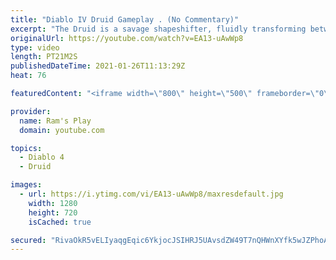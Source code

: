 ```yaml
---
title: "Diablo IV Druid Gameplay . (No Commentary)"
excerpt: "The Druid is a savage shapeshifter, fluidly transforming between the forms of a towering bear or a vicious werewolf to fight alongside the creatures of the wild."
originalUrl: https://youtube.com/watch?v=EA13-uAwWp8
type: video
length: PT21M2S
publishedDateTime: 2021-01-26T11:13:29Z
heat: 76

featuredContent: "<iframe width=\"800\" height=\"500\" frameborder=\"0\" src=\"https://www.youtube.com/embed/EA13-uAwWp8\" allow=\"accelerometer; autoplay; encrypted-media; gyroscope; picture-in-picture\" allowfullscreen></iframe>"

provider:
  name: Ram's Play
  domain: youtube.com

topics:
  - Diablo 4
  - Druid

images:
  - url: https://i.ytimg.com/vi/EA13-uAwWp8/maxresdefault.jpg
    width: 1280
    height: 720
    isCached: true

secured: "RivaOkR5vELIyaqgEqic6YkjocJSIHRJ5UAvsdZW49T7nQHWnXYfk5wJZPhoABSBAKmmSvM/7oaadNCo2rB6qe1p/+YQ7kEq6LBouv8FFQRnUAP/SPZuwhtmjO2zD8lo/8kiuDnf/VVLjLzn5bxqJ54kFYJNixjwJEm6Tgpo4184vMyBCpQT4+Tl7dgrqt84iIj1oYDnxuV3hfKp+k9eBChVSVncuYXBAEm2QVnCe5KcdY/myO3BKsIYXJppaZmHw3iuWtgXvTdZH5sA/KoLJCGXUMTLwk/r7VAZuEi50PXY/u8lwXSg+Y4S59UR+OfkQJGdW2d4MXGlVqbr8DK8odsFTcUkEpGKf8opD3CItqfENDB+FUJFtZpzufZdyKghsynC9k08DxJGY4/0i812CkhD3CR0XqEBAc0pE7rUfVKXWthv8+kn3sbdmIc3Esc7;QqeTqufQR2LLPmldUFIlBA=="
---
```


